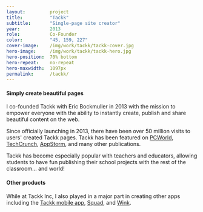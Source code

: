 ```yaml
---
layout:         project
title:          "Tackk"
subtitle:       "Single-page site creator"
year:           2013
role:           Co-Founder
color:          "45, 159, 227"
cover-image:    /img/work/tackk/tackk-cover.jpg
hero-image:     /img/work/tackk/tackk-hero.jpg
hero-position:  70% bottom
hero-repeat:    no-repeat
hero-maxwidth:  1097px
permalink:      /tackk/
---
```


#### **Simply create beautiful pages**

I co-founded Tackk with Eric Bockmuller in 2013 with the mission to empower everyone with the ability to instantly create, publish and share beautiful content on the web.

Since officially launching in 2013, there have been over 50 million visits to users' created Tackk pages. Tackk has been featured on [PCWorld], [TechCrunch], [AppStorm], and many other publications.

Tackk has become especially popular with teachers and educators, allowing students to have fun publishing their school projects with the rest of the classroom... and world!


#### **Other products**

While at Tackk Inc, I also played in a major part in creating other apps including the [Tackk mobile app], [Squad], and [Wink].


[PCWorld]: http://www.pcworld.com/article/2062252/tackk-review-out-of-beta-still-an-excellent-way-to-create-simple-websites.html "Tackk review: Out of beta, still an excellent way to create simple websites"
[TechCrunch]: https://techcrunch.com/2013/09/30/tack-seed-funding/ "Tackk Raises $1.2M For Its Content Creation Tools"
[AppStorm]: http://web.appstorm.net/reviews/media-reviews/create-beautiful-posters-and-fliers-instantly-with-tackk/ "Create Beautiful Posters and Fliers Instantly with Tackk"
[Tackk mobile app]: /tackk-app
[Squad]: /squad
[Wink]: /wink

